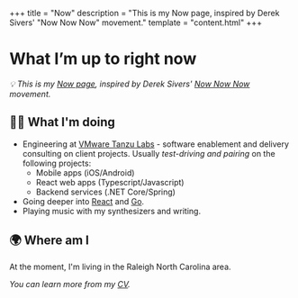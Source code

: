 +++
title = "Now"
description = "This is my Now page, inspired by Derek Sivers' \"Now Now Now\" movement."
template = "content.html"
+++
# What I’m up to right now 
*💡 This is my [Now page](https://nownownow.com/about), inspired by Derek Sivers' [Now Now Now](https://nownownow.com/) movement.*

## 👨‍💻  What I'm doing
- Engineering at [VMware Tanzu Labs](https://tanzu.vmware.com/labs) - software enablement and delivery consulting on client projects. Usually *test-driving and pairing* on the following projects:
    - Mobile apps (iOS/Android)
    - React web apps (Typescript/Javascript)
    - Backend services (.NET Core/Spring)
- Going deeper into [React](https://reactjs.org) and [Go](https://www.go.dev/).
- Playing music with my synthesizers and writing.

## 🌍  Where am I
At the moment, I'm living in the Raleigh North Carolina area.

*You can learn more from my [CV](/career/cv.pdf).*
